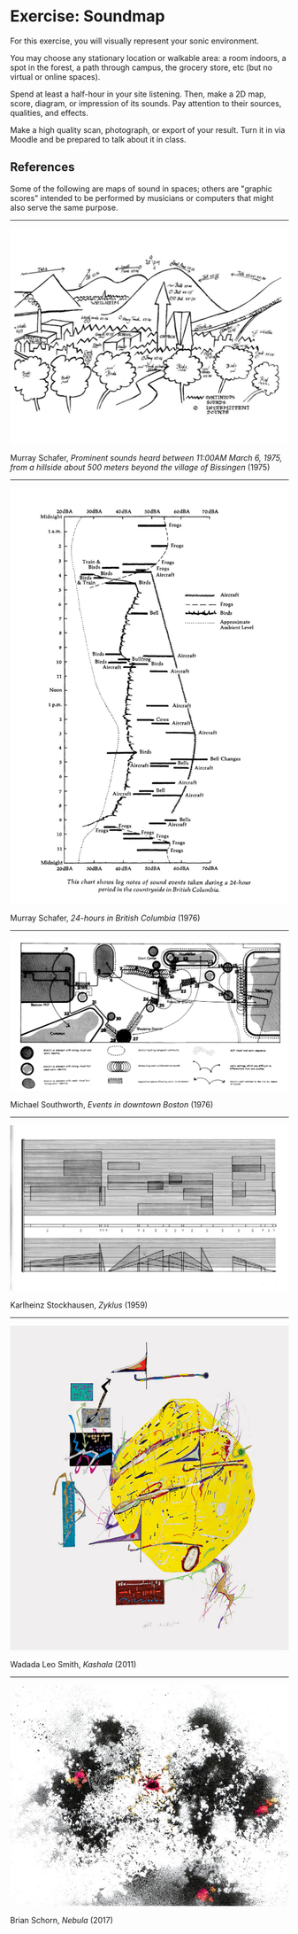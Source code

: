 # Exercise: Soundmap

For this exercise, you will visually represent your sonic environment.

You may choose any stationary location or walkable area: a room indoors, a spot in the forest, a path through campus, the grocery store, etc (but no virtual or online spaces).

Spend at least a half-hour in your site listening. Then, make a 2D map, score, diagram, or impression of its sounds. Pay attention to their sources, qualities, and effects.

Make a high quality scan, photograph, or export of your result. Turn it in via Moodle and be prepared to talk about it in class.

## References

Some of the following are maps of sound in spaces; others are "graphic scores" intended to be performed by musicians or computers that might also serve the same purpose.

---

![](media/0_schafer_hillside_1975.jpg)

Murray Schafer, _Prominent sounds heard between 11:00AM March 6, 1975, from a hillside about 500 meters beyond the village of Bissingen_ (1975)

---

![](media/0_schafer_bc.jpg)

Murray Schafer, _24-hours in British Columbia_ (1976)

---

![](media/0_southworth_boston.png)

Michael Southworth, _Events in downtown Boston_ (1976)

---

![](media/0_stockhausen.jpg)

Karlheinz Stockhausen, _Zyklus_ (1959)

---

![](media/0_leo-smith_kashala.jpg)

Wadada Leo Smith, _Kashala_ (2011)

---

![](media/0_schorn_nebula.jpg)

Brian Schorn, _Nebula_ (2017)
